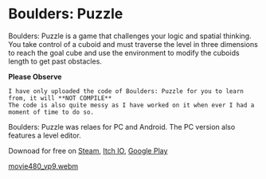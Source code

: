 # Boulders: Puzzle
Boulders: Puzzle is a game that challenges your logic and spatial thinking. You take control of a cuboid and must traverse the level in three dimensions to reach the goal cube and use the environment to modify the cuboids length to get past obstacles.

**Please Observe**
```
I have only uploaded the code of Boulders: Puzzle for you to learn from, it will **NOT COMPILE**
The code is also quite messy as I have worked on it when ever I had a moment of time to do so.
```

Boulders: Puzzle was relaes for PC and Android.
The PC version also features a level editor.

Downoad for free on [Steam](https://store.steampowered.com/app/1492290/Boulders_Puzzle/), [Itch IO](https://farewell-games.itch.io/boulders-puzzle), [Google Play](https://play.google.com/store/apps/details?id=com.FarewellGames.BouldersPuzzle)

[movie480_vp9.webm](https://github.com/Klyx/BouldersPuzzle/assets/1430659/3616cb8f-68ca-4969-a21c-e33390e34d72)
